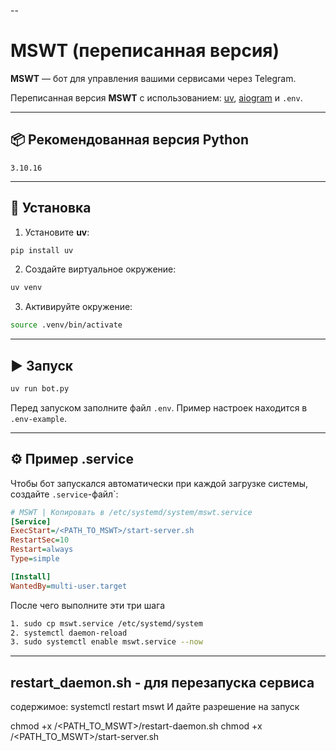
--

# MSWT (переписанная версия)

**MSWT** — бот для управления вашими сервисами через Telegram.

Переписанная версия **MSWT** с использованием:
[uv](https://github.com/astral-sh/uv), [aiogram](https://docs.aiogram.dev/) и `.env`.

---

## 📦 Рекомендованная версия Python

`3.10.16`

---

## 🚀 Установка

1. Установите **uv**:

```bash
pip install uv
```

2. Создайте виртуальное окружение:

```bash
uv venv
```

3. Активируйте окружение:

```bash
source .venv/bin/activate
```

---

## ▶ Запуск

```bash
uv run bot.py
```

Перед запуском заполните файл `.env`.
Пример настроек находится в `.env-example`.

---

## ⚙ Пример .service

Чтобы бот запускался автоматически при каждой загрузке системы, создайте `.service`-файл`:

```ini
# MSWT | Копировать в /etc/systemd/system/mswt.service
[Service]
ExecStart=/<PATH_TO_MSWT>/start-server.sh
RestartSec=10
Restart=always
Type=simple

[Install]
WantedBy=multi-user.target
```



После чего выполните эти три шага
```bash
1. sudo cp mswt.service /etc/systemd/system
2. systemctl daemon-reload
3. sudo systemctl enable mswt.service --now
```
---


## restart_daemon.sh - для перезапуска сервиса
содержимое:
systemctl restart mswt
И дайте разрешение на запуск


chmod +x /<PATH_TO_MSWT>/restart-daemon.sh
chmod +x /<PATH_TO_MSWT>/start-server.sh


